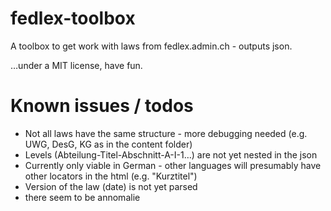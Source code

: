 # fedlex-toolbox
A toolbox to get work with laws from fedlex.admin.ch - outputs json.

…under a MIT license, have fun.

# Known issues / todos
- Not all laws have the same structure - more debugging needed (e.g. UWG, DesG, KG as in the content folder)
- Levels (Abteilung-Titel-Abschnitt-A-I-1…) are not yet nested in the json
- Currently only viable in German - other languages will presumably have other locators in the html (e.g. "Kurztitel")
- Version of the law (date) is not yet parsed
- there seem to be annomalie